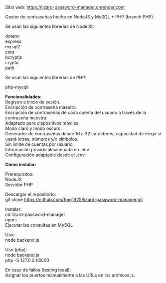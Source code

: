Sitio web: https://lizard-password-manager.onrender.com

Gestor de contraseñas hecho en NodeJS y MySQL + PHP (branch PHP).

Se usan las siguientes librerías de NodeJS:

dotenv\
express\
mysql2\
cors\
bcryptjs\
crypto\
path

Se usan las siguientes librerías de PHP:

php-mysqli

**Funcionalidades:**\
Registro e inicio de sesión.\
Encripción de contraseña maestra.\
Encripción de contraseñas de cada cuenta del usuario a través de la contraseña maestra.\
Adaptado para dispositivos móviles.\
Modo claro y modo oscuro.\
Generador de contraseñas desde 16 a 32 carácteres, capacidad de elegir si usará letras, números y/o símbolos.\
Sin límite de cuentas por usuario.\
Información privada almacenada en .env\
Configuración adaptable desde el .env

**Cómo instalar:**

Prerequisitos:\
NodeJS\
Servidor PHP

Descargar el repositorio:\
git clone https://github.com/fmg1925/lizard-password-manager.git

Instalar:\
cd lizard-password-manager\
npm i\
Ejecutar las consultas en MySQL

Uso:\
node backend.js

Uso (php):\
node backend.js\
php -S 127.0.0.1:8000

En caso de fallos (testing local):\
Asignar los puertos manualmente a las URLs en los archivos js.

  
